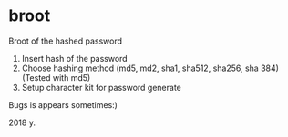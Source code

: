 # broot
Broot of the hashed password

1. Insert hash of the password
2. Choose hashing method (md5, md2, sha1, sha512, sha256, sha 384) (Tested with md5)
3. Setup character kit for password generate

Bugs is appears sometimes:)

2018 y.
